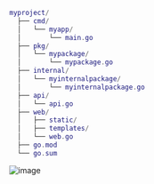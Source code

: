 ```lua
myproject/
  ├── cmd/
  │   └── myapp/
  │       └── main.go
  ├── pkg/
  │   └── mypackage/
  │       └── mypackage.go
  ├── internal/
  │   └── myinternalpackage/
  │       └── myinternalpackage.go
  ├── api/
  │   └── api.go
  ├── web/
  │   ├── static/
  │   ├── templates/
  │   └── web.go
  ├── go.mod
  └── go.sum
```

![image](https://github.com/MeSabya/Golang/assets/33947539/f5f4599e-3572-4898-a43c-ddd591e3969b)

